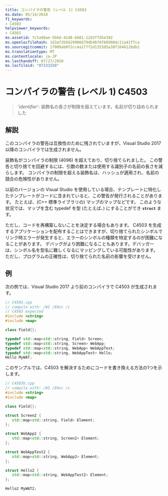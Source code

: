 ```yaml
---
title: コンパイラの警告 (レベル 1) C4503
ms.date: 05/14/2018
f1_keywords:
- C4503
helpviewer_keywords:
- C4503
ms.assetid: 7c5a98ae-5b6d-41d8-b881-12d3ffd5e392
ms.openlocfilehash: 1d3af2b5629906679db46f6f669084c11a41f7ca
ms.sourcegitcommit: 1f009ab0f2cc4a177f2d1353d5a38f164612bdb1
ms.translationtype: MT
ms.contentlocale: ja-JP
ms.lasthandoff: 07/27/2020
ms.locfileid: "87233250"
---
```

# <a name="compiler-warning-level-1-c4503"></a>コンパイラの警告 (レベル 1) C4503

> '*identifier*': 装飾名の長さが制限を超えています。名前が切り詰められました

## <a name="remarks"></a>解説

このコンパイラの警告は互換性のために残されていますが、Visual Studio 2017 以降のコンパイラでは生成されません。

装飾名がコンパイラの制限 (4096) を超えており、切り捨てられました。 この警告と切り捨てを回避するには、引数の数または使用する識別子の名前の長さを減らします。 コンパイラの制限を超える装飾名は、ハッシュが適用され、名前の競合の危険性がありません。

以前のバージョンの Visual Studio を使用している場合、テンプレートに特化したテンプレートがコードに含まれていると、この警告が発行されることがあります。 たとえば、(C++ 標準ライブラリの) マップのマップなどです。 このような状況では、マップを含む typedef を型 (たとえば、) にすることができ **`struct`** ます。

ただし、コードを再構築しないことを決定する場合もあります。  C4503 を生成するアプリケーションを配布することはできますが、切り捨てられたシンボルでリンク時エラーが発生すると、エラーのシンボルの種類を特定するのが困難になることがあります。 デバッグがより困難になることもあります。デバッガーは、シンボル名を型名に難しくなるにマッピングしている可能性があります。 ただし、プログラムの正確性は、切り捨てられた名前の影響を受けません。

## <a name="example"></a>例

次の例では、Visual Studio 2017 より前のコンパイラで C4503 が生成されます。

```cpp
// C4503.cpp
// compile with: /W1 /EHsc /c
// C4503 expected
#include <string>
#include <map>

class Field{};

typedef std::map<std::string, Field> Screen;
typedef std::map<std::string, Screen> WebApp;
typedef std::map<std::string, WebApp> WebAppTest;
typedef std::map<std::string, WebAppTest> Hello;
Hello MyWAT;
```

このサンプルでは、C4503 を解決するためにコードを書き換える方法の1つを示します。

```cpp
// C4503b.cpp
// compile with: /W1 /EHsc /c
#include <string>
#include <map>

class Field{};

struct Screen2 {
   std::map<std::string, Field> Element;
};

struct WebApp2 {
   std::map<std::string, Screen2> Element;
};

struct WebAppTest2 {
   std::map<std::string, WebApp2> Element;
};

struct Hello2 {
   std::map<std::string, WebAppTest2> Element;
};

Hello2 MyWAT2;
```
